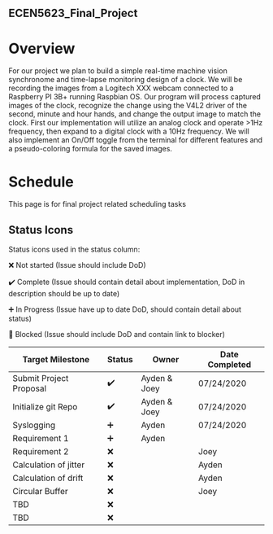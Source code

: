 ## ECEN5623_Final_Project

# Overview
For our project we plan to build a simple real-time machine vision synchronome and time-lapse monitoring design of a clock. We will be recording the images from a Logitech XXX webcam connected to a Raspberry PI 3B+ running Raspbian OS. Our program will process captured images of the clock, recognize the change using the V4L2 driver of the second, minute and hour hands, and change the output image to match the clock. First our implementation will utilize an analog clock and operate >1Hz frequency, then expand to a digital clock with a 10Hz frequency. We will also implement an On/Off toggle from the terminal for different features and a pseudo-coloring formula for the saved images. 

# Schedule 
This page is for final project related scheduling tasks

## Status Icons
Status icons used in the status column:

:x: Not started (Issue should include DoD)

:heavy_check_mark: Complete (Issue should contain detail about implementation, DoD in description should be up to date)

:heavy_plus_sign: In Progress (Issue have up to date DoD, should contain detail about status)

:red_circle: Blocked (Issue should include DoD and contain link to blocker)

| Target Milestone | Status            | Owner    | Date Completed |
| ---------------- | -------------     | -------- | -------------- |
| Submit Project Proposal | :heavy_check_mark:| Ayden & Joey | 07/24/2020 |
| Initialize git Repo     | :heavy_check_mark:| Ayden & Joey | 07/24/2020 |                
| Syslogging              | :heavy_plus_sign: | Ayden        | 07/24/2020 |
| Requirement 1           | :heavy_plus_sign: | Ayden        |            |
| Requirement 2           | :x:|              | Joey         |            |
| Calculation of jitter   | :x:|              | Ayden        |            |
| Calculation of drift    | :x:|              | Ayden        |            |
| Circular Buffer         | :x:|              | Joey         |            |
| TBD                     | :x:|              |              |            |
| TBD                     | :x:|              |              |            |
